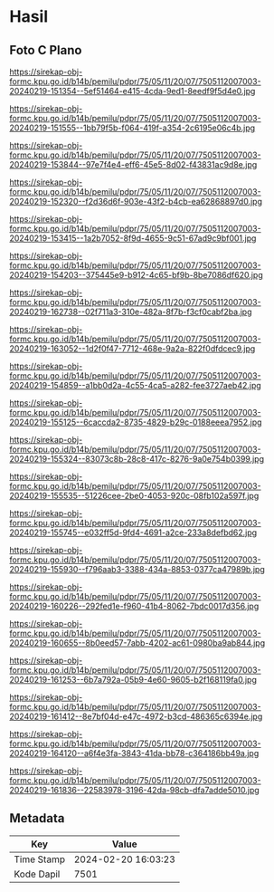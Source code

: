 # Hasil

## Foto C Plano

https://sirekap-obj-formc.kpu.go.id/b14b/pemilu/pdpr/75/05/11/20/07/7505112007003-20240219-151354--5ef51464-e415-4cda-9ed1-8eedf9f5d4e0.jpg

https://sirekap-obj-formc.kpu.go.id/b14b/pemilu/pdpr/75/05/11/20/07/7505112007003-20240219-151555--1bb79f5b-f064-419f-a354-2c6195e06c4b.jpg

https://sirekap-obj-formc.kpu.go.id/b14b/pemilu/pdpr/75/05/11/20/07/7505112007003-20240219-153844--97e7f4e4-eff6-45e5-8d02-f43831ac9d8e.jpg

https://sirekap-obj-formc.kpu.go.id/b14b/pemilu/pdpr/75/05/11/20/07/7505112007003-20240219-152320--f2d36d6f-903e-43f2-b4cb-ea62868897d0.jpg

https://sirekap-obj-formc.kpu.go.id/b14b/pemilu/pdpr/75/05/11/20/07/7505112007003-20240219-153415--1a2b7052-8f9d-4655-9c51-67ad9c9bf001.jpg

https://sirekap-obj-formc.kpu.go.id/b14b/pemilu/pdpr/75/05/11/20/07/7505112007003-20240219-154203--375445e9-b912-4c65-bf9b-8be7086df620.jpg

https://sirekap-obj-formc.kpu.go.id/b14b/pemilu/pdpr/75/05/11/20/07/7505112007003-20240219-162738--02f711a3-310e-482a-8f7b-f3cf0cabf2ba.jpg

https://sirekap-obj-formc.kpu.go.id/b14b/pemilu/pdpr/75/05/11/20/07/7505112007003-20240219-163052--1d2f0f47-7712-468e-9a2a-822f0dfdcec9.jpg

https://sirekap-obj-formc.kpu.go.id/b14b/pemilu/pdpr/75/05/11/20/07/7505112007003-20240219-154859--a1bb0d2a-4c55-4ca5-a282-fee3727aeb42.jpg

https://sirekap-obj-formc.kpu.go.id/b14b/pemilu/pdpr/75/05/11/20/07/7505112007003-20240219-155125--6caccda2-8735-4829-b29c-0188eeea7952.jpg

https://sirekap-obj-formc.kpu.go.id/b14b/pemilu/pdpr/75/05/11/20/07/7505112007003-20240219-155324--83073c8b-28c8-417c-8276-9a0e754b0399.jpg

https://sirekap-obj-formc.kpu.go.id/b14b/pemilu/pdpr/75/05/11/20/07/7505112007003-20240219-155535--51226cee-2be0-4053-920c-08fb102a597f.jpg

https://sirekap-obj-formc.kpu.go.id/b14b/pemilu/pdpr/75/05/11/20/07/7505112007003-20240219-155745--e032ff5d-9fd4-4691-a2ce-233a8defbd62.jpg

https://sirekap-obj-formc.kpu.go.id/b14b/pemilu/pdpr/75/05/11/20/07/7505112007003-20240219-155930--f796aab3-3388-434a-8853-0377ca47989b.jpg

https://sirekap-obj-formc.kpu.go.id/b14b/pemilu/pdpr/75/05/11/20/07/7505112007003-20240219-160226--292fed1e-f960-41b4-8062-7bdc0017d356.jpg

https://sirekap-obj-formc.kpu.go.id/b14b/pemilu/pdpr/75/05/11/20/07/7505112007003-20240219-160655--8b0eed57-7abb-4202-ac61-0980ba9ab844.jpg

https://sirekap-obj-formc.kpu.go.id/b14b/pemilu/pdpr/75/05/11/20/07/7505112007003-20240219-161253--6b7a792a-05b9-4e60-9605-b2f168119fa0.jpg

https://sirekap-obj-formc.kpu.go.id/b14b/pemilu/pdpr/75/05/11/20/07/7505112007003-20240219-161412--8e7bf04d-e47c-4972-b3cd-486365c6394e.jpg

https://sirekap-obj-formc.kpu.go.id/b14b/pemilu/pdpr/75/05/11/20/07/7505112007003-20240219-164120--a6f4e3fa-3843-41da-bb78-c364186bb49a.jpg

https://sirekap-obj-formc.kpu.go.id/b14b/pemilu/pdpr/75/05/11/20/07/7505112007003-20240219-161836--22583978-3196-42da-98cb-dfa7adde5010.jpg


## Metadata

| Key        | Value               |
| ---------- | ------------------- |
| Time Stamp | 2024-02-20 16:03:23 |
| Kode Dapil | 7501                |



